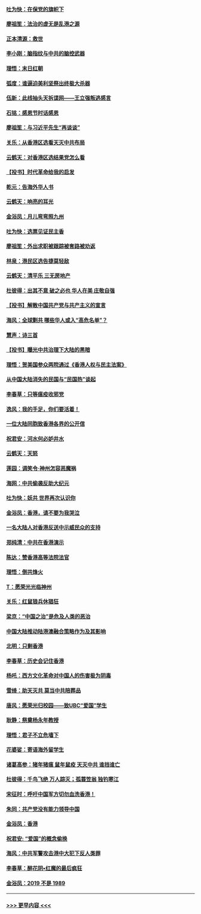 #### [吐为快：在保党的旗帜下](../pages/nsc993/n11691188.md?t=11301611) 
#### [廖祖笙：法治的虚无是乱港之源](../pages/nsc993/n11690605.md?t=11301611) 
#### [正本清源：救世](../pages/nsc993/n11689134.md?t=11301611) 
#### [李小刚：脑指纹与中共的脑控武器](../pages/nsc993/n11688900.md?t=11301611) 
#### [理悟：末日红朝](../pages/nsc993/n11688829.md?t=11301611) 
#### [弧度：谁逼迫美利坚祭出终极大杀器](../pages/nsc993/n11688735.md?t=11301611) 
#### [伍新：此线抽头天拆谍网——王立强叛逃感言](../pages/nsc993/n11687981.md?t=11301611) 
#### [石铭：感恩节时话感恩](../pages/nsc993/n11687568.md?t=11301611) 
#### [廖祖笙：与习近平先生“再谈谈”](../pages/nsc993/n11687005.md?t=11301611) 
#### [关乐：从香港区选看天灭中共布局](../pages/nsc993/n11686647.md?t=11301611) 
#### [云鹤天：对香港区选结果党怎么看](../pages/nsc993/n11686216.md?t=11301611) 
#### [【投书】时代革命给我的启发](../pages/nsc993/n11684287.md?t=11301611) 
#### [乾元：告海外华人书](../pages/nsc993/n11684044.md?t=11301611) 
#### [云鹤天：响亮的耳光](../pages/nsc993/n11684254.md?t=11301611) 
#### [金浴凤：月儿弯弯照九州](../pages/nsc993/n11684231.md?t=11301611) 
#### [吐为快：选票见证民主香](../pages/nsc993/n11684206.md?t=11301611) 
#### [廖祖笙：外出求职被跟踪被套路被劝返](../pages/nsc993/n11683874.md?t=11301611) 
#### [林泉：港民区选告捷莫轻敌](../pages/nsc993/n11683930.md?t=11301611) 
#### [云鹤天：清平乐 三无房地产](../pages/nsc993/n11681521.md?t=11301611) 
#### [杜彼得：出其不意 破之必也 华人在美 庄敬自强](../pages/nsc993/n11679554.md?t=11301611) 
#### [【投书】解散中国共产党与共产主义的宣言](../pages/nsc993/n11679177.md?t=11301611) 
#### [海风：全球剿共 哪些华人或入“高危名单”？](../pages/nsc993/n11678617.md?t=11301611) 
#### [慧声：诗三首](../pages/nsc993/n11678848.md?t=11301611) 
#### [【投书】曝光中共治理下大陆的黑暗](../pages/nsc993/n11678674.md?t=11301611) 
#### [理悟：贺美国参众两院通过《香港人权与民主法案》](../pages/nsc993/n11678104.md?t=11301611) 
#### [从中国大陆消失的民国与“民国热”谈起](../pages/nsc993/n11678075.md?t=11301611) 
#### [李春草：只等瘟疫收邪党](../pages/nsc993/n11677308.md?t=11301611) 
#### [逸风：我的手足，你们要活着！](../pages/nsc993/n11676352.md?t=11301611) 
#### [一位大陆同胞致香港各界的公开信](../pages/nsc993/n11675761.md?t=11301611) 
#### [祝君安：河水何必妒井水](../pages/nsc993/n11675746.md?t=11301611) 
#### [云鹤天：天怒](../pages/nsc993/n11675718.md?t=11301611) 
#### [莲园：调笑令‧神州怎容恶魔祸](../pages/nsc993/n11675648.md?t=11301611) 
#### [海网：中共偷袭反助大纪元](../pages/nsc993/n11673515.md?t=11301611) 
#### [吐为快：妖共 世界再次认识你](../pages/nsc993/n11673506.md?t=11301611) 
#### [金浴凤：香港，请不要为我哭泣](../pages/nsc993/n11673248.md?t=11301611) 
#### [一名大陆人对香港反送中示威民众的支持](../pages/nsc993/n11672615.md?t=11301611) 
#### [郑纯清：中共在香港演示](../pages/nsc993/n11670539.md?t=11301611) 
#### [陈达：赞香港高等法院法官](../pages/nsc993/n11669542.md?t=11301611) 
#### [理悟：倒共烽火](../pages/nsc993/n11668844.md?t=11301611) 
#### [T：愿荣光光临神州](../pages/nsc993/n11668421.md?t=11301611) 
#### [关乐：红鼠狼兵休猖狂](../pages/nsc993/n11668378.md?t=11301611) 
#### [梁京：“中国之治”是危及人类的恶治](../pages/nsc993/n11668328.md?t=11301611) 
#### [中国大陆推动陆港澳融合策略作为及其影响](../pages/nsc993/n11668157.md?t=11301611) 
#### [北明：只剩香港](../pages/nsc993/n11668002.md?t=11301611) 
#### [李春草：历史会记住香港](../pages/nsc993/n11667927.md?t=11301611) 
#### [杨吒：西方文化革命对中国人的伤害极为阴毒](../pages/nsc993/n11664521.md?t=11301611) 
#### [雪绮：助天灭共 莫当中共陪葬品](../pages/nsc993/n11662650.md?t=11301611) 
#### [唐风：愿荣光归校园——致UBC“爱国”学生](../pages/nsc993/n11662194.md?t=11301611) 
#### [耿静：祭奠杨永年教授](../pages/nsc993/n11662514.md?t=11301611) 
#### [理悟：君子不立危墙下](../pages/nsc993/n11662172.md?t=11301611) 
#### [花婆娑：寄语海外留学生](../pages/nsc993/n11662121.md?t=11301611) 
#### [诸葛高参：猪年猪瘟 鼠年鼠疫 天灭中共 谁挡谁亡](../pages/nsc993/n11661980.md?t=11301611) 
#### [杜彼得：千鸟飞绝 万人踪灭；孤蓑笠翁 独钓寒江](../pages/nsc993/n11661170.md?t=11301611) 
#### [宋征时：呼吁中国军方切勿血洗香港！](../pages/nsc993/n11415318.md?t=11301611) 
#### [朱同：共产党没有能力领导中国](../pages/nsc993/n11660421.md?t=11301611) 
#### [金浴凤：香港](../pages/nsc993/n11660419.md?t=11301611) 
#### [祝君安: “爱国”的概念偷换](../pages/nsc993/n11659706.md?t=11301611) 
#### [海风：中共军警攻击港中大犯下反人类罪](../pages/nsc993/n11659632.md?t=11301611) 
#### [李春草：醉花阴•红魔的最后疯狂](../pages/nsc993/n11659287.md?t=11301611) 
#### [金浴凤：2019 不是 1989](../pages/nsc993/n11657663.md?t=11301611) 

----
#### [ >>> 更早内容 <<< ](../indexes/nsc993-earlier.md)
